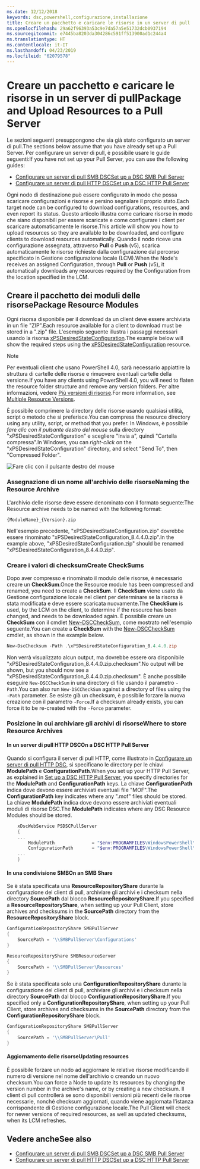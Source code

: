 ```yaml
---
ms.date: 12/12/2018
keywords: dsc,powershell,configurazione,installazione
title: Creare un pacchetto e caricare le risorse in un server di pull
ms.openlocfilehash: 29a62f96393a53c9e7da57a5e51732dcb0937194
ms.sourcegitcommit: e7445ba8203da304286c591ff513900ad1c244a4
ms.translationtype: HT
ms.contentlocale: it-IT
ms.lasthandoff: 04/23/2019
ms.locfileid: "62079578"
---
```

# <a name="package-and-upload-resources-to-a-pull-server"></a><span data-ttu-id="91237-103">Creare un pacchetto e caricare le risorse in un server di pull</span><span class="sxs-lookup"><span data-stu-id="91237-103">Package and Upload Resources to a Pull Server</span></span>

<span data-ttu-id="91237-104">Le sezioni seguenti presuppongono che sia già stato configurato un server di pull.</span><span class="sxs-lookup"><span data-stu-id="91237-104">The sections below assume that you have already set up a Pull Server.</span></span> <span data-ttu-id="91237-105">Per configurare un server di pull, è possibile usare le guide seguenti:</span><span class="sxs-lookup"><span data-stu-id="91237-105">If you have not set up your Pull Server, you can use the following guides:</span></span>

- [<span data-ttu-id="91237-106">Configurare un server di pull SMB DSC</span><span class="sxs-lookup"><span data-stu-id="91237-106">Set up a DSC SMB Pull Server</span></span>](pullServerSmb.md)
- [<span data-ttu-id="91237-107">Configurare un server di pull HTTP DSC</span><span class="sxs-lookup"><span data-stu-id="91237-107">Set up a DSC HTTP Pull Server</span></span>](pullServer.md)

<span data-ttu-id="91237-108">Ogni nodo di destinazione può essere configurato in modo che possa scaricare configurazioni e risorse e persino segnalare il proprio stato.</span><span class="sxs-lookup"><span data-stu-id="91237-108">Each target node can be configured to download configurations, resources, and even report its status.</span></span> <span data-ttu-id="91237-109">Questo articolo illustra come caricare risorse in modo che siano disponibili per essere scaricate e come configurare i client per scaricare automaticamente le risorse.</span><span class="sxs-lookup"><span data-stu-id="91237-109">This article will show you how to upload resources so they are available to be downloaded, and configure clients to download resources automatically.</span></span> <span data-ttu-id="91237-110">Quando il nodo riceve una configurazione assegnata, attraverso **Pull** o **Push** (v5), scarica automaticamente le risorse richieste dalla configurazione dal percorso specificato in Gestione configurazione locale (LCM).</span><span class="sxs-lookup"><span data-stu-id="91237-110">When the Node's receives an assigned Configuration, through **Pull** or **Push** (v5), it automatically downloads any resources required by the Configuration from the location specified in the LCM.</span></span>

## <a name="package-resource-modules"></a><span data-ttu-id="91237-111">Creare il pacchetto dei moduli delle risorse</span><span class="sxs-lookup"><span data-stu-id="91237-111">Package Resource Modules</span></span>

<span data-ttu-id="91237-112">Ogni risorsa disponibile per il download da un client deve essere archiviata in un file "ZIP".</span><span class="sxs-lookup"><span data-stu-id="91237-112">Each resource available for a client to download must be stored in a ".zip" file.</span></span> <span data-ttu-id="91237-113">L'esempio seguente illustra i passaggi necessari usando la risorsa [xPSDesiredStateConfiguration](https://www.powershellgallery.com/packages/xPSDesiredStateConfiguration/8.4.0.0).</span><span class="sxs-lookup"><span data-stu-id="91237-113">The example below will show the required steps using the [xPSDesiredStateConfiguration](https://www.powershellgallery.com/packages/xPSDesiredStateConfiguration/8.4.0.0) resource.</span></span>

> [!NOTE]
> <span data-ttu-id="91237-114">Per eventuali client che usano PowerShell 4.0, sarà necessario appiattire la struttura di cartelle delle risorse e rimuovere eventuali cartelle della versione.</span><span class="sxs-lookup"><span data-stu-id="91237-114">If you have any clients using PowerShell 4.0, you will need to flaten the resource folder structure and remove any version folders.</span></span> <span data-ttu-id="91237-115">Per altre informazioni, vedere [Più versioni di risorse](../configurations/import-dscresource.md#multiple-resource-versions).</span><span class="sxs-lookup"><span data-stu-id="91237-115">For more information, see [Multiple Resource Versions](../configurations/import-dscresource.md#multiple-resource-versions).</span></span>

<span data-ttu-id="91237-116">È possibile comprimere la directory delle risorse usando qualsiasi utilità, script o metodo che si preferisce.</span><span class="sxs-lookup"><span data-stu-id="91237-116">You can compress the resource directory using any utility, script, or method that you prefer.</span></span> <span data-ttu-id="91237-117">In Windows, è possibile *fare clic con il pulsante destro del mouse* sulla directory "xPSDesiredStateConfiguration" e scegliere "Invia a", quindi "Cartella compressa".</span><span class="sxs-lookup"><span data-stu-id="91237-117">In Windows, you can *right-click* on the "xPSDesiredStateConfiguration" directory, and select "Send To", then "Compressed Folder".</span></span>

![Fare clic con il pulsante destro del mouse](../media/right-click.gif)

### <a name="naming-the-resource-archive"></a><span data-ttu-id="91237-119">Assegnazione di un nome all'archivio delle risorse</span><span class="sxs-lookup"><span data-stu-id="91237-119">Naming the Resource Archive</span></span>

<span data-ttu-id="91237-120">L'archivio delle risorse deve essere denominato con il formato seguente:</span><span class="sxs-lookup"><span data-stu-id="91237-120">The Resource archive needs to be named with the following format:</span></span>

```
{ModuleName}_{Version}.zip
```

<span data-ttu-id="91237-121">Nell'esempio precedente, "xPSDesiredStateConfiguration.zip" dovrebbe essere rinominato "xPSDesiredStateConfiguration_8.4.4.0.zip".</span><span class="sxs-lookup"><span data-stu-id="91237-121">In the example above, "xPSDesiredStateConfiguration.zip" should be renamed "xPSDesiredStateConfiguration_8.4.4.0.zip".</span></span>

### <a name="create-checksums"></a><span data-ttu-id="91237-122">Creare i valori di checksum</span><span class="sxs-lookup"><span data-stu-id="91237-122">Create CheckSums</span></span>

<span data-ttu-id="91237-123">Dopo aver compresso e rinominato il modulo delle risorse, è necessario creare un **CheckSum**.</span><span class="sxs-lookup"><span data-stu-id="91237-123">Once the Resource module has been compressed and renamed, you need to create a **CheckSum**.</span></span>  <span data-ttu-id="91237-124">Il **CheckSum** viene usato da Gestione configurazione locale nel client per determinare se la risorsa è stata modificata e deve essere scaricata nuovamente.</span><span class="sxs-lookup"><span data-stu-id="91237-124">The **CheckSum** is used, by the LCM on the client, to determine if the resource has been changed, and needs to be downloaded again.</span></span> <span data-ttu-id="91237-125">È possibile creare un **CheckSum** con il cmdlet [New-DSCCheckSum](/powershell/module/PSDesiredStateConfiguration/New-DSCCheckSum), come mostrato nell'esempio seguente.</span><span class="sxs-lookup"><span data-stu-id="91237-125">You can create a **CheckSum** with the [New-DSCCheckSum](/powershell/module/PSDesiredStateConfiguration/New-DSCCheckSum) cmdlet, as shown in the example below.</span></span>

```powershell
New-DscChecksum -Path .\xPSDesiredStateConfiguration_8.4.4.0.zip
```

<span data-ttu-id="91237-126">Non verrà visualizzato alcun output, ma dovrebbe essere ora disponibile "xPSDesiredStateConfiguration_8.4.4.0.zip.checksum".</span><span class="sxs-lookup"><span data-stu-id="91237-126">No output will be shown, but you should now see a "xPSDesiredStateConfiguration_8.4.4.0.zip.checksum".</span></span> <span data-ttu-id="91237-127">È anche possibile eseguire `New-DSCCheckSum` in una directory di file usando il parametro `-Path`.</span><span class="sxs-lookup"><span data-stu-id="91237-127">You can also run `New-DSCCheckSum` against a directory of files using the `-Path` parameter.</span></span> <span data-ttu-id="91237-128">Se esiste già un checksum, è possibile forzare la nuova creazione con il parametro `-Force`.</span><span class="sxs-lookup"><span data-stu-id="91237-128">If a checksum already exists, you can force it to be re-created with the `-Force` parameter.</span></span>

### <a name="where-to-store-resource-archives"></a><span data-ttu-id="91237-129">Posizione in cui archiviare gli archivi di risorse</span><span class="sxs-lookup"><span data-stu-id="91237-129">Where to store Resource Archives</span></span>

#### <a name="on-a-dsc-http-pull-server"></a><span data-ttu-id="91237-130">In un server di pull HTTP DSC</span><span class="sxs-lookup"><span data-stu-id="91237-130">On a DSC HTTP Pull Server</span></span>

<span data-ttu-id="91237-131">Quando si configura il server di pull HTTP, come illustrato in [Configurare un server di pull HTTP DSC](pullServer.md), si specificano le directory per le chiavi **ModulePath** e **ConfigurationPath**.</span><span class="sxs-lookup"><span data-stu-id="91237-131">When you set up your HTTP Pull Server, as explained in [Set up a DSC HTTP Pull Server](pullServer.md), you specify directories for the **ModulePath** and **ConfigurationPath** keys.</span></span> <span data-ttu-id="91237-132">La chiave **ConfigurationPath** indica dove devono essere archiviati eventuali file "MOF".</span><span class="sxs-lookup"><span data-stu-id="91237-132">The **ConfigurationPath** key indicates where any ".mof" files should be stored.</span></span> <span data-ttu-id="91237-133">La chiave **ModulePath** indica dove devono essere archiviati eventuali moduli di risorse DSC.</span><span class="sxs-lookup"><span data-stu-id="91237-133">The **ModulePath** indicates where any DSC Resource Modules should be stored.</span></span>

```powershell
    xDscWebService PSDSCPullServer
    {
    ...
        ModulePath              = "$env:PROGRAMFILES\WindowsPowerShell\DscService\Modules"
        ConfigurationPath       = "$env:PROGRAMFILES\WindowsPowerShell\DscService\Configuration"
    ...
    }

```

#### <a name="on-an-smb-share"></a><span data-ttu-id="91237-134">In una condivisione SMB</span><span class="sxs-lookup"><span data-stu-id="91237-134">On an SMB Share</span></span>

<span data-ttu-id="91237-135">Se è stata specificata una **ResourceRepositoryShare** durante la configurazione del client di pull, archiviare gli archivi e i checksum nella directory **SourcePath** dal blocco **ResourceRepositoryShare**.</span><span class="sxs-lookup"><span data-stu-id="91237-135">If you specified a **ResourceRepositoryShare**, when setting up your Pull Client, store archives and checksums in the **SourcePath** directory from the **ResourceRepositoryShare** block.</span></span>

```powershell
ConfigurationRepositoryShare SMBPullServer
{
    SourcePath = '\\SMBPullServer\Configurations'
}

ResourceRepositoryShare SMBResourceServer
{
    SourcePath = '\\SMBPullServer\Resources'
}
```

<span data-ttu-id="91237-136">Se è stata specificata solo una **ConfigurationRepositoryShare** durante la configurazione del client di pull, archiviare gli archivi e i checksum nella directory **SourcePath** dal blocco **ConfigurationRepositoryShare**.</span><span class="sxs-lookup"><span data-stu-id="91237-136">If you specified only a **ConfigurationRepositoryShare**, when setting up your Pull Client, store archives and checksums in the **SourcePath** directory from the **ConfigurationRepositoryShare** block.</span></span>

```powershell
ConfigurationRepositoryShare SMBPullServer
{
    SourcePath = '\\SMBPullServer\Pull'
}
```

#### <a name="updating-resources"></a><span data-ttu-id="91237-137">Aggiornamento delle risorse</span><span class="sxs-lookup"><span data-stu-id="91237-137">Updating resources</span></span>

<span data-ttu-id="91237-138">È possibile forzare un nodo ad aggiornare le relative risorse modificando il numero di versione nel nome dell'archivio o creando un nuovo checksum.</span><span class="sxs-lookup"><span data-stu-id="91237-138">You can force a Node to update its resources by changing the version number in the archive's name, or by creating a new checksum.</span></span> <span data-ttu-id="91237-139">Il client di pull controllerà se sono disponibili versioni più recenti delle risorse necessarie, nonché checksum aggiornati, quando viene aggiornata l'istanza corrispondente di Gestione configurazione locale.</span><span class="sxs-lookup"><span data-stu-id="91237-139">The Pull Client will check for newer versions of required resources, as well as updated checksums, when its LCM refreshes.</span></span>

## <a name="see-also"></a><span data-ttu-id="91237-140">Vedere anche</span><span class="sxs-lookup"><span data-stu-id="91237-140">See also</span></span>

- [<span data-ttu-id="91237-141">Configurare un server di pull SMB DSC</span><span class="sxs-lookup"><span data-stu-id="91237-141">Set up a DSC SMB Pull Server</span></span>](pullServerSmb.md)
- [<span data-ttu-id="91237-142">Configurare un server di pull HTTP DSC</span><span class="sxs-lookup"><span data-stu-id="91237-142">Set up a DSC HTTP Pull Server</span></span>](pullServer.md)
